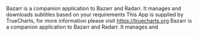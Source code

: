 Bazarr is a companion application to Bazarr and Radarr. It manages and downloads subtitles based on your requirements
This App is supplied by TrueCharts, for more information please visit https://truecharts.org
Bazarr is a companion application to Bazarr and Radarr. It manages and
